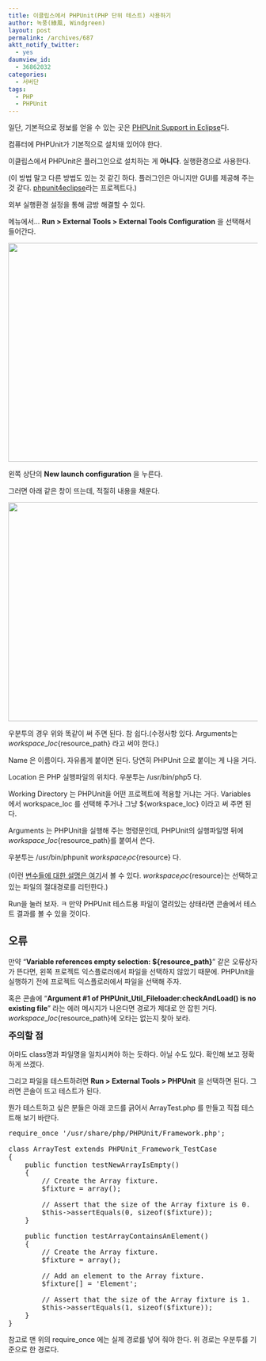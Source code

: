 ```yaml
---
title: 이클립스에서 PHPUnit(PHP 단위 테스트) 사용하기
author: 녹풍(綠風, Windgreen)
layout: post
permalink: /archives/687
aktt_notify_twitter:
  - yes
daumview_id:
  - 36862032
categories:
  - 서버단
tags:
  - PHP
  - PHPUnit
---
```

일단, 기본적으로 정보를 얻을 수 있는 곳은 <a href="http://www.phpunit.de/manual/3.6/en/index.html" target="_blank">PHPUnit Support in Eclipse</a>다.

컴퓨터에 PHPUnit가 기본적으로 설치돼 있어야 한다.

이클립스에서 PHPUnit은 플러그인으로 설치하는 게 **아니다**. 실행환경으로 사용한다.

(이 방법 말고 다른 방법도 있는 것 같긴 하다. 플러그인은 아니지만 GUI를 제공해 주는 것 같다. <a href="http://code.google.com/p/phpunit4eclipse/" target="_blank">phpunit4eclipse</a>라는 프로젝트다.)

외부 실행환경 설정을 통해 금방 해결할 수 있다.

메뉴에서&#8230; **Run > External Tools > External Tools Configuration** 을 선택해서 들어간다.

<img class="aligncenter" src="http://dl.dropboxusercontent.com/u/15546257/blog/mytory/old-images/1/cfile6.uf.124F76474D4BC9522992C7.png" alt="" width="580" height="442" />

왼쪽 상단의 **New launch configuration** 을 누른다.

그러면 아래 같은 창이 뜨는데, 적절히 내용을 채운다.

<img class="aligncenter" src="http://dl.dropboxusercontent.com/u/15546257/blog/mytory/old-images/1/cfile10.uf.140B0D534D4BC9520A3316.png" alt="" width="580" height="442" />

우분투의 경우 위와 똑같이 써 주면 된다. 참 쉽다.(수정사항 있다. Arguments는 ${workspace\_loc}${resource\_path} 라고 써야 한다.)

Name 은 이름이다. 자유롭게 붙이면 된다. 당연히 PHPUnit 으로 붙이는 게 나을 거다.

Location 은 PHP 실행파일의 위치다. 우분투는 /usr/bin/php5 다.

Working Directory 는 PHPUnit을 어떤 프로젝트에 적용할 거냐는 거다. Variables 에서 workspace\_loc 를 선택해 주거나 그냥 ${workspace\_loc} 이라고 써 주면 된다.

Arguments 는 PHPUnit을 실행해 주는 명령문인데, PHPUnit의 실행파일명 뒤에 ${workspace\_loc}${resource\_path}를 붙여서 쓴다.

우분투는 /usr/bin/phpunit ${workspace_loc}${resource} 다.

(이런 <a href="http://help.eclipse.org/ganymede/index.jsp?topic=/org.eclipse.platform.doc.user/concepts/concepts-exttools.htm" target="_blank">변수들에 대한 설명은 여기</a>서 볼 수 있다. ${workspace_loc}${resource}는 선택하고 있는 파일의 절대경로를 리턴한다.)

<div>
  <p>
    Run을 눌러 보자. ㅋ 만약 PHPUnit 테스트용 파일이 열려있는 상태라면 콘솔에서 테스트 결과를 볼 수 있을 것이다.
  </p>
</div>

## 오류

만약 &#8220;**Variable references empty selection: ${resource_path}**&#8221; 같은 오류상자가 뜬다면, 왼쪽 프로젝트 익스플로러에서 파일을 선택하지 않았기 때문에. PHPUnit을 실행하기 전에 프로젝트 익스플로러에서 파일을 선택해 주자.

혹은 콘솔에 &#8220;**Argument #1 of PHPUnit\_Util\_Fileloader:checkAndLoad() is no existing file**&#8221; 라는 에러 메시지가 나온다면 경로가 제대로 안 잡힌 거다. ${workspace\_loc}${resource\_path}에 오타는 없는지 찾아 보라.

<div>
  <span class="Apple-style-span" style="line-height: 25px; font-size: 18px; font-weight: bold;">주의할 점</span>
</div>

아마도 class명과 파일명을 일치시켜야 하는 듯하다. 아닐 수도 있다. 확인해 보고 정확하게 쓰겠다.

그리고 파일을 테스트하려면 **Run > External Tools > PHPUnit** 을 선택하면 된다. 그러면 콘솔이 뜨고 테스트가 된다.

뭔가 테스트하고 싶은 분들은 아래 코드를 긁어서 ArrayTest.php 를 만들고 직접 테스트해 보기 바란다.

<pre class="brush:php">require_once &#039;/usr/share/php/PHPUnit/Framework.php&#039;;

class ArrayTest extends PHPUnit_Framework_TestCase
{
    public function testNewArrayIsEmpty()
    {
        // Create the Array fixture.
        $fixture = array();

        // Assert that the size of the Array fixture is 0.
        $this-&gt;assertEquals(0, sizeof($fixture));
    }

    public function testArrayContainsAnElement()
    {
        // Create the Array fixture.
        $fixture = array();

        // Add an element to the Array fixture.
        $fixture[] = &#039;Element&#039;;

        // Assert that the size of the Array fixture is 1.
        $this-&gt;assertEquals(1, sizeof($fixture));
    }
}</pre>

참고로 맨 위의 require_once 에는 실제 경로를 넣어 줘야 한다. 위 경로는 우분투를 기준으로 한 경로다.